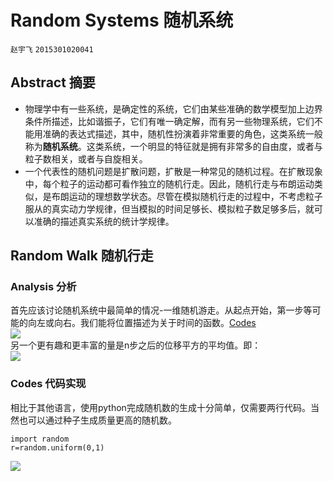 # Random Systems 随机系统
`赵宇飞` `2015301020041`
## Abstract 摘要
- 物理学中有一些系统，是确定性的系统，它们由某些准确的数学模型加上边界条件所描述，比如谐振子，它们有唯一确定解，而有另一些物理系统，它们不能用准确的表达式描述，其中，随机性扮演着非常重要的角色，这类系统一般称为**随机系统**。这类系统，一个明显的特征就是拥有非常多的自由度，或者与粒子数相关，或者与自旋相关。  
- 一个代表性的随机问题是扩散问题，扩散是一种常见的随机过程。在扩散现象中，每个粒子的运动都可看作独立的随机行走。因此，随机行走与布朗运动类似，是布朗运动的理想数学状态。尽管在模拟随机行走的过程中，不考虑粒子服从的真实动力学规律，但当模拟的时间足够长、模拟粒子数足够多后，就可以准确的描述真实系统的统计学规律。  
## Random Walk 随机行走
### Analysis 分析
首先应该讨论随机系统中最简单的情况-一维随机游走。从起点开始，第一步等可能的向左或向右。我们能将位置描述为关于时间的函数。[Codes]()  
![](http://i2.bvimg.com/643282/561006a5f4e60269.png)  
另一个更有趣和更丰富的量是n步之后的位移平方的平均值。即：  
![](http://latex.codecogs.com/png.latex?\%3C%3Cx^2%3E=2Dt)
### Codes 代码实现
相比于其他语言，使用python完成随机数的生成十分简单，仅需要两行代码。当然也可以通过种子生成质量更高的随机数。
```
import random
r=random.uniform(0,1)
```
![](http://i2.bvimg.com/643282/441f36b15d030e17.png)
